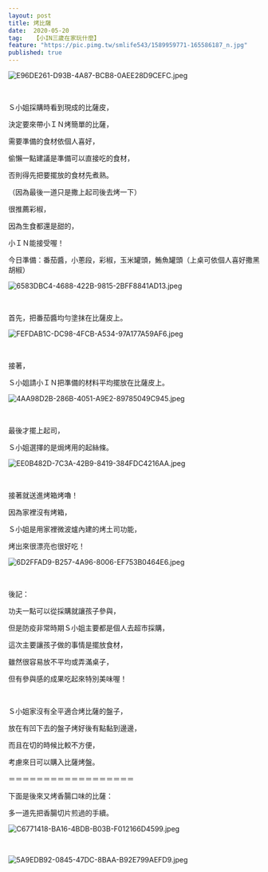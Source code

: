 ```yaml
---
layout: post
title: 烤比薩
date:  2020-05-20
tag:   【小IN三歲在家玩什麼】
feature: "https://pic.pimg.tw/smlife543/1589959771-165586187_n.jpg"
published: true 
---
```

<p><img alt="E96DE261-D93B-4A87-BCB8-0AEE28D9CEFC.jpeg" src="https://pic.pimg.tw/smlife543/1589959771-165586187_n.jpg" title="E96DE261-D93B-4A87-BCB8-0AEE28D9CEFC.jpeg"></p>

<p>&nbsp;</p>

<p>Ｓ小姐採購時看到現成的比薩皮，</p>

<p>決定要來帶小ＩＮ烤簡單的比薩，</p>

<p>需要準備的食材依個人喜好，</p>

<p>偷懶一點建議是準備可以直接吃的食材，</p>

<p>否則得先把要擺放的食材先煮熟。</p>

<p>（因為最後一道只是撒上起司後去烤一下）</p>

<p>很推薦彩椒，</p>

<p>因為生食都還是甜的，</p>

<p>小ＩＮ能接受喔！</p>

<p>今日準備：番茄醬，小蔥段，彩椒，玉米罐頭，鮪魚罐頭（上桌可依個人喜好撒黑胡椒）</p>

<p><img alt="6583DBC4-4688-422B-9815-2BFF8841AD13.jpeg" src="https://pic.pimg.tw/smlife543/1589959763-1130162881_n.jpg" title="6583DBC4-4688-422B-9815-2BFF8841AD13.jpeg"></p>

<p>&nbsp;</p>

<p>首先，把番茄醬均勻塗抹在比薩皮上。</p>

<p><img alt="FEFDAB1C-DC98-4FCB-A534-97A177A59AF6.jpeg" src="https://pic.pimg.tw/smlife543/1589959764-2818382614_n.jpg" title="FEFDAB1C-DC98-4FCB-A534-97A177A59AF6.jpeg"></p>

<p>&nbsp;</p>

<p>接著，</p>

<p>Ｓ小姐請小ＩＮ把準備的材料平均擺放在比薩皮上。</p>

<p><img alt="4AA98D2B-286B-4051-A9E2-89785049C945.jpeg" src="https://pic.pimg.tw/smlife543/1589959764-2745995770_n.jpg" title="4AA98D2B-286B-4051-A9E2-89785049C945.jpeg"></p>

<p>&nbsp;</p>

<p>最後才擺上起司，</p>

<p>Ｓ小姐選擇的是焗烤用的起絲條。</p>

<p><img alt="EE0B482D-7C3A-42B9-8419-384FDC4216AA.jpeg" src="https://pic.pimg.tw/smlife543/1589959776-1083436380_n.jpg" title="EE0B482D-7C3A-42B9-8419-384FDC4216AA.jpeg"></p>

<p>&nbsp;</p>

<p>接著就送進烤箱烤嚕！</p>

<p>因為家裡沒有烤箱，</p>

<p>Ｓ小姐是用家裡微波爐內建的烤土司功能，</p>

<p>烤出來很漂亮也很好吃！</p>

<p><img alt="6D2FFAD9-B257-4A96-8006-EF753B0464E6.jpeg" src="https://pic.pimg.tw/smlife543/1589959773-3328649813_n.jpg" title="6D2FFAD9-B257-4A96-8006-EF753B0464E6.jpeg"></p>

<p>&nbsp;</p>

<p>後記：</p>

<p>功夫一點可以從採購就讓孩子參與，</p>

<p>但是防疫非常時期Ｓ小姐主要都是個人去超市採購，</p>

<p>這次主要讓孩子做的事情是擺放食材，</p>

<p>雖然很容易放不平均或弄滿桌子，</p>

<p>但有參與感的成果吃起來特別美味喔！</p>

<p>&nbsp;</p>

<p>Ｓ小姐家沒有全平適合烤比薩的盤子，</p>

<p>放在有凹下去的盤子烤好後有點黏到邊邊，</p>

<p>而且在切的時候比較不方便，</p>

<p>考慮來日可以購入比薩烤盤。</p>

<p>＝＝＝＝＝＝＝＝＝＝＝＝＝＝＝＝＝＝</p>

<p>下面是後來又烤香腸口味的比薩：</p>

<p>多一道先把香腸切片煎過的手續。</p>

<p><img alt="C6771418-BA16-4BDB-B03B-F012166D4599.jpeg" src="https://pic.pimg.tw/smlife543/1590752467-2071898316_n.jpg" title="C6771418-BA16-4BDB-B03B-F012166D4599.jpeg"></p>

<p>&nbsp;</p>

<p><img alt="5A9EDB92-0845-47DC-8BAA-B92E799AEFD9.jpeg" src="https://pic.pimg.tw/smlife543/1590752466-4118746344_n.jpg" title="5A9EDB92-0845-47DC-8BAA-B92E799AEFD9.jpeg"></p>

